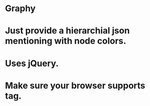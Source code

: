 # Graphy

# Just provide a hierarchial json mentioning with node colors.

# Uses jQuery.

# Make sure your browser supports <canvas> tag.

